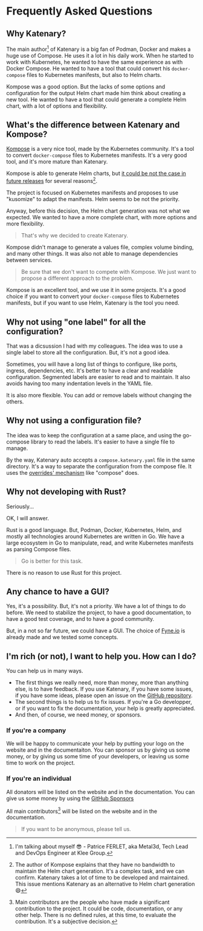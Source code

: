 # Frequently Asked Questions

## Why Katenary?

The main author[^1] of Katenary is a big fan of Podman, Docker and makes a huge use of Compose. He uses it a lot in his
daily work. When he started to work with Kubernetes, he wanted to have the same experience as with Docker Compose.
He wanted to have a tool that could convert his `docker-compose` files to Kubernetes manifests, but also to Helm charts.

Kompose was a good option. But the lacks of some options and configuration for the output Helm chart made him think
about creating a new tool. He wanted to have a tool that could generate a complete Helm chart, with a lot of options
and flexibility.

[^1]: I'm talking about myself :sunglasses: - Patrice FERLET, aka Metal3d, Tech Lead and DevOps Engineer at Klee Group.

## What's the difference between Katenary and Kompose?

[Kompose](https://kompose.io/) is a very nice tool, made by the Kubernetes community. It's a tool to convert
`docker-compose` files to Kubernetes manifests. It's a very good tool, and it's more mature than Katenary.

Kompose is able to generate Helm charts, but [it could be not the case in future releases](https://github.com/kubernetes/kompose/issues/1716) for several reasons[^2].

[^2]: The author of Kompose explains that they have no bandwidth to maintain the Helm chart generation. It's a complex
task, and we can confirm. Katenary takes a lot of time to be developed and maintained. This issue mentions Katenary as
an alternative to Helm chart generation :smile:

The project is focused on Kubernetes manifests and proposes to use "kusomize" to adapt the manifests. Helm seems to be
not the priority.

Anyway, before this decision, the Helm chart generation was not what we expected. We wanted to have a more complete
chart, with more options and more flexibility.

> That's why we decided to create Katenary.

Kompose didn't manage to generate a values file, complex volume binding, and many other things. It was also not able
to manage dependencies between services.

> Be sure that we don't want to compete with Kompose. We just want to propose a different approach to the problem.

Kompose is an excellent tool, and we use it in some projects. It's a good choice if you want to convert
your `docker-compose` files to Kubernetes manifests, but if you want to use Helm, Katenary is the tool you need.

## Why not using "one label" for all the configuration?

That was a dicsussion I had with my colleagues. The idea was to use a single label to store all the configuration.
But, it's not a good idea.

Sometimes, you will have a long list of things to configure, like ports, ingress, dependencies, etc. It's better to have
a clear and readable configuration. Segmented labels are easier to read and to maintain. It also avoids having too
many indentation levels in the YAML file.

It is also more flexible. You can add or remove labels without changing the others.

## Why not using a configuration file?

The idea was to keep the configuration at a same place, and using the go-compose library to read the labels. It's
easier to have a single file to manage.

By the way, Katenary auto accepts a `compose.katenary.yaml` file in the same directory. It's a way to separate the
configuration from the compose file. It uses
the [overrides' mechanism](https://docs.docker.com/compose/multiple-compose-files/merge/) like "compose" does.

## Why not developing with Rust?

Seriously...

OK, I will answer.

Rust is a good language. But, Podman, Docker, Kubernetes, Helm, and mostly all technologies around Kubernetes are
written in Go. We have a large ecosystem in Go to manipulate, read, and write Kubernetes manifests as parsing
Compose files.

> Go is better for this task.

There is no reason to use Rust for this project.

## Any chance to have a GUI?

Yes, it's a possibility. But, it's not a priority. We have a lot of things to do before. We need to stabilize the
project, to have a good documentation, to have a good test coverage, and to have a good community.

But, in a not so far future, we could have a GUI. The choice of [Fyne.io](https://fyne.io) is already made and we tested some concepts.

## I'm rich (or not), I want to help you. How can I do?

You can help us in many ways.

- The first things we really need, more than money, more than anything else, is to have feedback. If you use Katenary,
if you have some issues, if you have some ideas, please open an issue on the [GitHub repository](https://github.com/metal3d/katenary).
- The second things is to help us to fix issues. If you're a Go developper, or if you want to fix the documentation,
your help is greatly appreciated.
- And then, of course, we need money, or sponsors.

### If you're a company

We will be happy to communicate your help by putting your logo on the website and in the documentaiton. You can sponsor
us by giving us some money, or by giving us some time of your developers, or leaving us some time to work on the project.

### If you're an individual

All donators will be listed on the website and in the documentation. You can give us some money by using
the [GitHub Sponsors]()

All main contributors[^3] will be listed on the website and in the documentation.

> If you want to be anonymous, please tell us.

[^3]: Main contributors are the people who have made a significant contribution to the project. It could be code,
documentation, or any other help. There is no defined rules, at this time, to evaluate the contribution.
It's a subjective decision.

